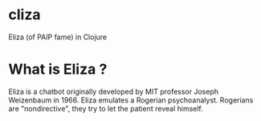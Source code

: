 # cliza
Eliza (of PAIP fame) in Clojure

# What is Eliza ?
Eliza is a chatbot originally developed by MIT professor Joseph Weizenbaum in 1966.
Eliza emulates a Rogerian psychoanalyst. Rogerians are "nondirective", they try to let the patient reveal himself.
